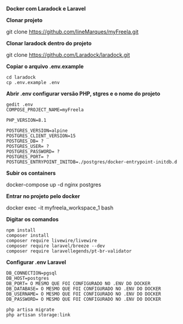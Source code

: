 **Docker com Laradock e Laravel**

**Clonar projeto**

git clone https://github.com/lineMarques/myFreela.git


**Clonar laradock dentro do projeto**

git clone https://github.com/Laradock/laradock.git



**Copiar o arquivo .env.example**

```
cd laradock
cp .env.example .env
```

**Abrir .env configurar versão PHP, stgres e o nome do projeto**

```
gedit .env
COMPOSE_PROJECT_NAME=myFreela
```

```
PHP_VERSION=8.1
```

```
POSTGRES_VERSION=alpine
POSTGRES_CLIENT_VERSION=15
POSTGRES_DB= ?
POSTGRES_USER= ?
POSTGRES_PASSWORD= ?
POSTGRES_PORT= ?
POSTGRES_ENTRYPOINT_INITDB=./postgres/docker-entrypoint-initdb.d
```

**Subir os containers**

docker-compose up -d nginx postgres

**Entrar no projeto pelo docker**

docker exec -it myfreela_workspace_1 bash

**Digitar os comandos**

```
npm install
composer install
composer require livewire/livewire
composer require laravel/breeze --dev
composer require laravellegends/pt-br-validator
```

**Configurar .env Laravel**

```
DB_CONNECTION=pgsql
DB_HOST=postgres
DB_PORT= O MESMO QUE FOI CONFIGURADO NO .ENV DO DOCKER
DB_DATABASE= O MESMO QUE FOI CONFIGURADO NO .ENV DO DOCKER
DB_USERNAME= O MESMO QUE FOI CONFIGURADO NO .ENV DO DOCKER
DB_PASSWORD= O MESMO QUE FOI CONFIGURADO NO .ENV DO DOCKER
```

```
php artisa migrate
php artisan storage:link
```
